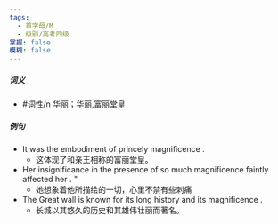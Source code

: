 ```yaml
---
tags:
  - 首字母/M
  - 级别/高考四级
掌握: false
模糊: false
---
```

##### 词义
- #词性/n  华丽；华丽,富丽堂皇
##### 例句
- It was the embodiment of princely magnificence .
	- 这体现了和亲王相称的富丽堂皇。
- Her insignificance in the presence of so much magnificence faintly affected her . "
	- 她想象着他所描绘的一切，心里不禁有些刺痛
- The Great wall is known for its long history and its magnificence .
	- 长城以其悠久的历史和其雄伟壮丽而著名。
